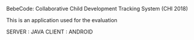BebeCode: Collaborative Child Development Tracking System (CHI 2018)

This is an application used for the evaluation

SERVER : JAVA
CLIENT : ANDROID
